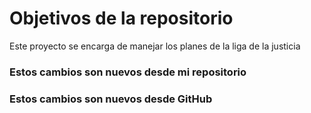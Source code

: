 # Objetivos de la repositorio

Este proyecto se encarga de manejar los planes de la liga de la justicia


### Estos cambios son nuevos desde mi repositorio
### Estos cambios son nuevos desde GitHub